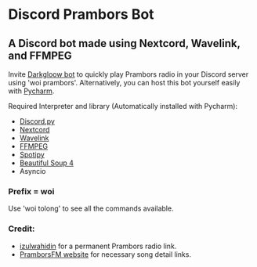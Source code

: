 # Discord Prambors Bot
## A Discord bot made using Nextcord, Wavelink, and FFMPEG

Invite [Darkgloow bot](https://discord.com/api/oauth2/authorize?client_id=815794671955345438&permissions=6479210496&scope=bot) to quickly play Prambors radio in your Discord server using 'woi prambors'. Alternatively, you can host this bot yourself easily with [Pycharm](https://www.jetbrains.com/pycharm/).

Required Interpreter and library (Automatically installed with Pycharm):
- [Discord.py](https://github.com/Rapptz/discord.py)
- [Nextcord](https://github.com/nextcord/nextcord)
- [Wavelink](https://github.com/PythonistaGuild/Wavelink)
- [FFMPEG](https://ffmpeg.org/)
- [Spotipy](https://github.com/plamere/spotipy)
- [Beautiful Soup 4](https://github.com/wention/BeautifulSoup4)
- Asyncio

### Prefix = woi
Use 'woi tolong' to see all the commands available.

### Credit:
- [izulwahidin](https://github.com/izulwahidin/Embed-Prambors-Radio) for a permanent Prambors radio link.
- [PramborsFM website](https://live.pramborsfm.com/) for necessary song detail links.
